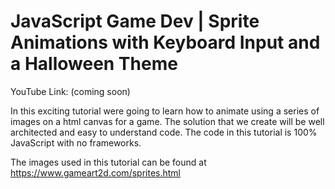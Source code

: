 # JavaScript Game Dev | Sprite Animations with Keyboard Input and a Halloween Theme

YouTube Link:
(coming soon)

In this exciting tutorial were going to learn how to animate using a series of images on a html canvas for a game. The solution that we create will be well architected and easy to understand code.  The code in this tutorial is 100% JavaScript with no frameworks.

The images used in this tutorial can be found at 
https://www.gameart2d.com/sprites.html


